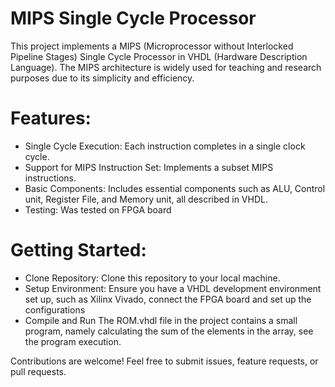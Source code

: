 # MIPS Single Cycle Processor
This project implements a MIPS (Microprocessor without Interlocked Pipeline Stages) Single Cycle Processor in VHDL (Hardware Description Language). The MIPS architecture is widely used for teaching and 
research purposes due to its simplicity and efficiency.

# Features:
- Single Cycle Execution: Each instruction completes in a single clock cycle.
- Support for MIPS Instruction Set: Implements a subset MIPS instructions.
- Basic Components: Includes essential components such as ALU, Control unit, Register File, and Memory unit, all described in VHDL.
- Testing: Was tested on FPGA board


# Getting Started:
- Clone Repository: Clone this repository to your local machine.
- Setup Environment: Ensure you have a VHDL development environment set up, such as Xilinx Vivado, connect the FPGA board and set up the configurations
- Compile and Run
The ROM.vhdl file in the project contains a small program, namely calculating the sum of the elements in the array, see the program execution.

Contributions are welcome! Feel free to submit issues, feature requests, or pull requests.
